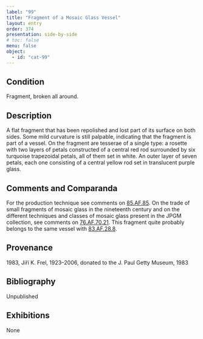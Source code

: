 ```yaml
---
label: "99"
title: "Fragment of a Mosaic Glass Vessel"
layout: entry
order: 374
presentation: side-by-side
# toc: false
menu: false
object:
  - id: "cat-99"
---
```


## Condition

Fragment, broken all around.

## Description

A flat fragment that has been repolished and lost part of its surface on both sides. Some mild curvature is still palpable, indicating that the fragment is part of a vessel. On the fragment are tesserae of a single type: a rosette with two layers of petals constructed of a central red rod surrounded by six turquoise trapezoidal petals, all of them set in white. An outer layer of seven petals, each one consisting of a central yellow rod set in translucent purple glass.

## Comments and Comparanda

For the production technique see comments on [85.AF.85](#cat). On the trade of small fragments of mosaic glass in the nineteenth century and on the different techniques and classes of mosaic glass present in the JPGM collection, see comments on [76.AF.70.21](#cat). This fragment quite probably belongs to the same vessel with [83.AF.28.8](#cat).

## Provenance

1983, Jiří K. Frel, 1923–2006, donated to the J. Paul Getty Museum, 1983

## Bibliography

Unpublished

## Exhibitions

None